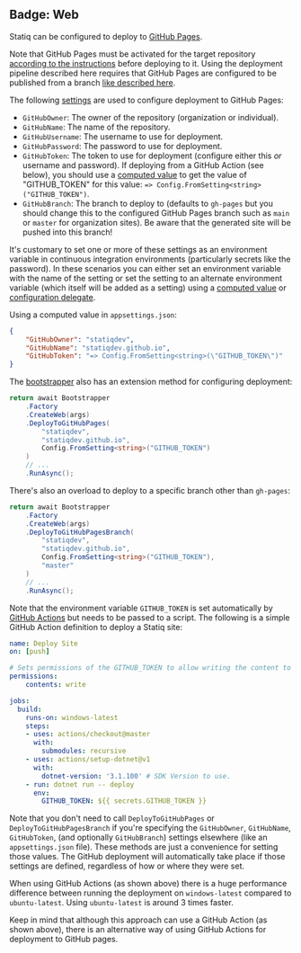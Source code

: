Badge: Web
---
Statiq can be configured to deploy to [GitHub Pages](https://pages.github.com).

Note that GitHub Pages must be activated for the target repository [according to the instructions](https://docs.github.com/en/pages/getting-started-with-github-pages/creating-a-github-pages-site) before deploying to it. Using the deployment pipeline described here requires that GitHub Pages are configured to be published from a branch [like described here](https://docs.github.com/en/pages/getting-started-with-github-pages/configuring-a-publishing-source-for-your-github-pages-site#publishing-from-a-branch).

The following [settings](xref:web-settings) are used to configure deployment to GitHub Pages:

- `GitHubOwner`: The owner of the repository (organization or individual).
- `GitHubName`: The name of the repository.
- `GitHubUsername`: The username to use for deployment.
- `GitHubPassword`: The password to use for deployment.
- `GitHubToken`: The token to use for deployment (configure either this _or_ username and password). If deploying from a GitHub Action (see below), you should use a [computed value](xref:metadata-values#computed-values) to get the value of "GITHUB_TOKEN" for this value: `=> Config.FromSetting<string>("GITHUB_TOKEN")`.
- `GitHubBranch`: The branch to deploy to (defaults to `gh-pages` but you should change this to the configured GitHub Pages branch such as `main` or `master` for organization sites). Be aware that the generated site will be pushed into this branch!

It's customary to set one or more of these settings as an environment variable in continuous
integration environments (particularly secrets like the password). In these scenarios you can either
set an environment variable with the name of the setting or set the setting to an alternate environment
variable (which itself will be added as a setting) using a
[computed value](xref:metadata-values#computed-values) or
[configuration delegate](xref:configuration-delegates).

Using a computed value in `appsettings.json`:

```json
{
    "GitHubOwner": "statiqdev",
    "GitHubName": "statiqdev.github.io",
    "GitHubToken": "=> Config.FromSetting<string>(\"GITHUB_TOKEN\")"
}
```

The [bootstrapper](xref:bootstrapper) also has an extension method for configuring deployment:

```csharp
return await Bootstrapper
    .Factory
    .CreateWeb(args)
    .DeployToGitHubPages(
        "statiqdev",
        "statiqdev.github.io",
        Config.FromSetting<string>("GITHUB_TOKEN")
    )
    // ...
    .RunAsync();
```

There's also an overload to deploy to a specific branch other than `gh-pages`:

```csharp
return await Bootstrapper
    .Factory
    .CreateWeb(args)
    .DeployToGitHubPagesBranch(
        "statiqdev",
        "statiqdev.github.io",
        Config.FromSetting<string>("GITHUB_TOKEN"),
        "master"
    )
    // ...
    .RunAsync();
```

Note that the environment variable `GITHUB_TOKEN` is set automatically
by [GitHub Actions](https://github.com/features/actions) but needs to be
passed to a script. The following is a simple GitHub Action definition
to deploy a Statiq site:

```yaml
name: Deploy Site
on: [push]

# Sets permissions of the GITHUB_TOKEN to allow writing the content to the branch!
permissions:
    contents: write

jobs:
  build:
    runs-on: windows-latest
    steps:
    - uses: actions/checkout@master
      with:
        submodules: recursive
    - uses: actions/setup-dotnet@v1
      with:
        dotnet-version: '3.1.100' # SDK Version to use.
    - run: dotnet run -- deploy
      env:
        GITHUB_TOKEN: ${{ secrets.GITHUB_TOKEN }}

```

Note that you don't need to call `DeployToGitHubPages` or `DeployToGitHubPagesBranch` if you're specifying the
`GitHubOwner`, `GitHubName`, `GitHubToken`, (and optionally `GitHubBranch`)
settings elsewhere (like an `appsettings.json` file). These methods are just a convenience for setting those values. The
GitHub deployment will automatically take place if those settings are defined, regardless of how or where they were set.

When using GitHub Actions (as shown above) there is a huge performance difference between running the deployment on `windows-latest` compared to `ubuntu-latest`. Using `ubuntu-latest` is around 3 times faster.

Keep in mind that although this approach can use a GitHub Action (as shown above), there is an alternative way of using GitHub Actions for deployment to GitHub pages.
